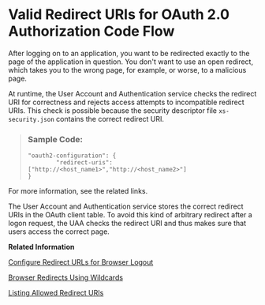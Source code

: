<!-- loio4f28d335fa2543d7b24e27f7e8e399f7 -->

# Valid Redirect URIs for OAuth 2.0 Authorization Code Flow

After logging on to an application, you want to be redirected exactly to the page of the application in question. You don't want to use an open redirect, which takes you to the wrong page, for example, or worse, to a malicious page.

At runtime, the User Account and Authentication service checks the redirect URI for correctness and rejects access attempts to incompatible redirect URIs. This check is possible because the security descriptor file `xs-security.json` contains the correct redirect URI.

> ### Sample Code:  
> ```
> "oauth2-configuration": {
>         "redirect-uris": ["http://<host_name1>","http://<host_name2>"] 
> }
> ```

For more information, see the related links.

The User Account and Authentication service stores the correct redirect URIs in the OAuth client table. To avoid this kind of arbitrary redirect after a logon request, the UAA checks the redirect URI and thus makes sure that users access the correct page.

**Related Information**  


[Configure Redirect URLs for Browser Logout](configure-redirect-urls-for-browser-logout-690931c.md "To avoid open redirect attacks, direct users to a safe and valid URL when they log out.")

[Browser Redirects Using Wildcards](browser-redirects-using-wildcards-88eb3e8.md "You want to configure browser redirect URLs for multiple external web sites of your company. We recommend that you specify absolute URLs and avoid using wildcards.")

[Listing Allowed Redirect URIs](../60-security/security-considerations-for-the-sap-authorization-and-trust-management-service-f117cab.md#loio88b7d9d4c6ff4498b48dbc0b7be8a294 "The application security descriptor (xs-security.json) includes the redirect-uris parameter. This parameter contains a list of the redirect URIs that SAP BTP checks for when redirecting. If your landscape domain or custom domain isn't on this list, including wildcards, the SAP Authorization and Trust Management service won't redirect users there.")

